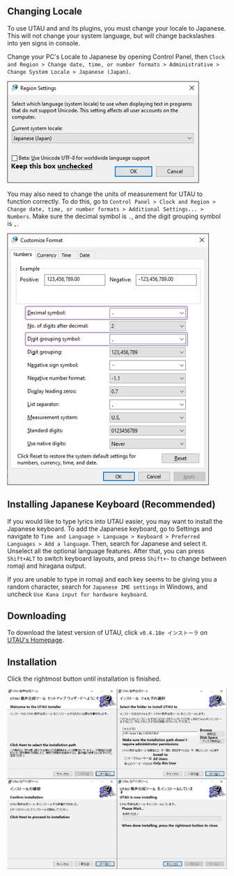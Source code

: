 ## Changing Locale

To use UTAU and and its plugins, you must change your locale to Japanese. This will not change your system language, but will change backslashes into yen signs in console.

Change your PC's Locale to Japanese by opening Control Panel, then `Clock and Region > Change date, time, or number formats > Administrative > Change System Locale > Japanese (Japan)`.

![locale](../img/locale.png)

You may also need to change the units of measurement for UTAU to function correctly. To do this, go to `Control Panel > Clock and Region > Change date, time, or number formats > Additional Settings... > Numbers`. Make sure the decimal symbol is `.`, and the digit grouping symbol is `,`.

![customizeformat](../img/customizeformat.png)

## Installing Japanese Keyboard (Recommended)

If you would like to type lyrics into UTAU easier, you may want to install the Japanese keyboard. To add the Japanese keyboard, go to Settings and navigate to `Time and Language > Language > Keyboard > Preferred Languages > Add a language`. Then, search for Japanese and select it. Unselect all the optional language features. After that, you can press `Shift+ALT` to switch keyboard layouts, and press `Shift+~` to change between romaji and hiragana output.

If you are unable to type in romaji and each key seems to be giving you a random character, search for `Japanese IME settings` in Windows, and uncheck `Use Kana input for hardware keyboard`.

## Downloading

To download the latest version of UTAU, click `v0.4.18e インストーラ` on [UTAU's Homepage](http://utau2008.xrea.jp/).

## Installation

Click the rightmost button until installation is finished.

![install](../img/installersteps.png) 
